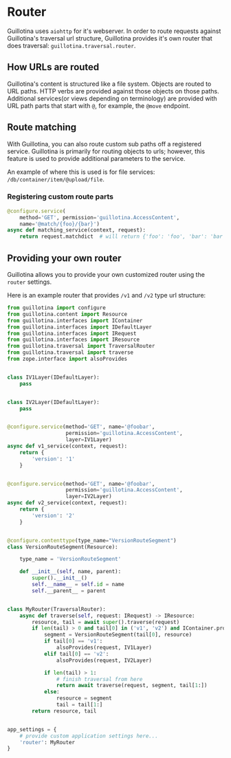 # Router

Guillotina uses `aiohttp` for it's webserver. In order to route requests against
Guillotina's traversal url structure, Guillotina provides it's own router
that does traversal: `guillotina.traversal.router`.

## How URLs are routed

Guillotina's content is structured like a file system. Objects are routed to
URL paths. HTTP verbs are provided against those objects on those paths.
Additional services(or views depending on terminology) are provided with
URL path parts that start with `@`, for example, the `@move` endpoint.

## Route matching

With Guillotina, you can also route custom sub paths off a registered service.
Guillotina is primarily for routing objects to urls; however, this feature is
used to provide additional parameters to the service.

An example of where this is used is for file services: `/db/container/item/@upload/file`.

### Registering custom route parts


```python
@configure.service(
    method='GET', permission='guillotina.AccessContent',
    name='@match/{foo}/{bar}')
async def matching_service(context, request):
    return request.matchdict  # will return {'foo': 'foo', 'bar': 'bar'}
```


## Providing your own router

Guillotina allows you to provide your own customized router using the `router`
settings.

Here is an example router that provides `/v1` and `/v2` type url structure:

```python
from guillotina import configure
from guillotina.content import Resource
from guillotina.interfaces import IContainer
from guillotina.interfaces import IDefaultLayer
from guillotina.interfaces import IRequest
from guillotina.interfaces import IResource
from guillotina.traversal import TraversalRouter
from guillotina.traversal import traverse
from zope.interface import alsoProvides


class IV1Layer(IDefaultLayer):
    pass


class IV2Layer(IDefaultLayer):
    pass


@configure.service(method='GET', name='@foobar',
                   permission='guillotina.AccessContent',
                   layer=IV1Layer)
async def v1_service(context, request):
    return {
        'version': '1'
    }


@configure.service(method='GET', name='@foobar',
                   permission='guillotina.AccessContent',
                   layer=IV2Layer)
async def v2_service(context, request):
    return {
        'version': '2'
    }


@configure.contenttype(type_name="VersionRouteSegment")
class VersionRouteSegment(Resource):

    type_name = 'VersionRouteSegment'

    def __init__(self, name, parent):
        super().__init__()
        self.__name__ = self.id = name
        self.__parent__ = parent


class MyRouter(TraversalRouter):
    async def traverse(self, request: IRequest) -> IResource:
        resource, tail = await super().traverse(request)
        if len(tail) > 0 and tail[0] in ('v1', 'v2') and IContainer.providedBy(resource):
            segment = VersionRouteSegment(tail[0], resource)
            if tail[0] == 'v1':
                alsoProvides(request, IV1Layer)
            elif tail[0] == 'v2':
                alsoProvides(request, IV2Layer)

            if len(tail) > 1:
                # finish traversal from here
                return await traverse(request, segment, tail[1:])
            else:
                resource = segment
                tail = tail[1:]
        return resource, tail


app_settings = {
    # provide custom application settings here...
    'router': MyRouter
}
```

